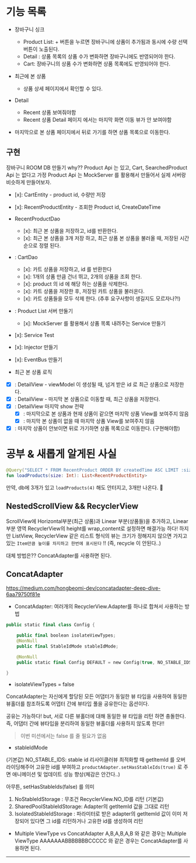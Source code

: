 # 기능 목록

- 장바구니 싱크
  - Product List: + 버튼을 누르면 장바구니에 상품이 추가됨과 동시에 수량 선택 버튼이 노출된다.
  - Detail : 상품 목록의 상품 수가 변화하면 장바구니에도 반영되어야 한다.
  - Cart: 장바구니의 상품 수가 변화하면 상품 목록에도 반영되어야 한다.
- 최근에 본 상품
  - 상품 상세 페이지에서 확인할 수 있다.

- Detail
  - Recent 상품 보여줘야함
  - Recent 상품 Detail 페이지 에서는 마지막 화면 이동 뷰가 안 보여야함
- 마지막으로 본 상품 페이지에서 뒤로 가기를 하면 상품 목록으로 이동한다.

## 구현

장바구니 ROOM DB 만들기
why?? Product Api 는 있고, Cart, SearchedProduct Api 는 없다고 가정
Product Api 는 MockServer 를 활용해서 만들어서 실제 서버랑 비슷하게 만들어보자. 

- [x]: CartEntity - product id, 수량만 저장
- [x]: RecentProductEntity - 조회한 Product id, CreateDateTime
- RecentProductDao
  - [x]: 최근 본 상품을 저장하고, id를 반환한다.
  - [x]: 최근 본 상품을 3개 저장 하고, 최근 상품 본 상품을 불러올 때, 저장된 시간 순으로 정렬 된다.
- : CartDao
  - [x]: 카트 상품을 저장하고, id 를 반환한다
  - [x]: 1개의 상품 만큼 건너 뛰고, 2개의 상품을 조회 한다.
  - [x]: product 의 id 에 해당 하는 상품을 삭제한다.
  - [x]: 카트 상품을 저장한 후, 저장된 카트 상품을 불러온다.
  - [x]: 카트 상품들을 모두 삭제 한다. (추후 요구사항이 생길지도 모르자나?!)
- : Product List 서버 만둘기
  - [x]: MockServer 를 활용해서 상품 목록 내려주는 Service 만들기
- [x]: Service Test
- [x]: Injector 만들기
- [x]: EventBus 만들기

- 최근 본 상품 로직
-[x] : DetailView - viewModel 이 생성될 때, 넘겨 받은 id 로 최근 상품으로 저장한다.
-[x] : DetailView - 마지막 본 상품으로 이동할 때, 최근 상품을 저장한다.
-[x] : DetailView 마지막 show 전략
  -[x] : 마지막으로 본 상품과 현재 상품이 같으면 마지막 상품 View를 보여주지 않음
  -[x] : 마지막 본 상품이 없을 때 마지막 상품 View를 보여주지 않음
-[x] : 마지막 상품이 안보이면 뒤로 가기하면 상품 목록으로 이동한다. (구현해야함)

# 공부 & 새롭게 알게된 사실

```kotlin
@Query("SELECT * FROM RecentProduct ORDER BY createdTime ASC LIMIT :size")
fun loadProducts(size: Int): List<RecentProductEntity>
```

만약, db에 3개가 있고 `loadProducts(4)` 해도 안터지고, 3개만 나온다. 🫢

## NestedScrollView && RecyclerView

ScrollView에 Horizontal부분(최근 상품)과 Linear 부분(상품들)을 추가하고,
Linear 부분 영역 RecyclerView의 height를 wrap_content로 설정하면 해결가능 하다!
하지만 ListView, RecyclerView 같은 리스트 형식의 뷰는
크기가 정해지지 않으면 가지고 있는 `Item만큼 높이를 차지하고
한번에 표시된다` !! (즉, recycle 이 안된다..)

대체 방법은?? ConcatAdapter를 사용하면 된다.

## ConcatAdapter

https://medium.com/hongbeomi-dev/concatadapter-deep-dive-6aa79750f81e

- ConcatAdapter: 여러개의 RecyclerView.Adapter를 하나로 합쳐서 사용하는 방법

```kotlin
public static final class Config {

    public final boolean isolateViewTypes;
    @NonNull
    public final StableIdMode stableIdMode;

    @NonNull
    public static final Config DEFAULT = new Config(true, NO_STABLE_IDS);

}
```

- isolateViewTypes = false

ConcatAdapter는 자신에게 할당된 모든 어댑터가 
동일한 뷰 타입을 사용하여 동일한 뷰홀더를 참조하도록 어뎁터 간에 뷰타입 풀을 공유한다는 옵션이다.

공유는 가능하다! but, 서로 다른 뷰홀더에 대해 동일한 뷰 타입을 리턴 하면 충돌한다.
즉, 어댑터 간에 뷰타입을 분리하여 동일한 뷰홀더를 사용하지 않도록 한다!!

> 이번 미션에서는 false 를 줄 필요가 없음

- stableIdMode

(기본값) NO_STABLE_IDS:  stable id 
리사이클러뷰 최적화할 때 getItemId 를 오버라이딩해주어 고유한 id를 부여하고
`productAdapter.setHasStableIds(true)` 로 주면 애니메이션 및 업데이트 성능 향상(체감은 안간다..)

아무튼, setHasStableIds(false) 를 의미

1) NoStableIdStorage : 무조건 RecyclerView.NO_ID를 리턴 (기본값)
2) SharedPoolStableIdStorage: Adapter의 getItemId 값을 그대로 리턴
3) IsolatedStableIdStorage : 파라미터로 받은 adapter의 getItemId 값이 이미 저장되어 있다면 그 id를 리턴하거나 고유한 id를 생성하여 리턴

- Multiple ViewType vs ConcatAdapter
A,B,A,B,A,B 와 같은 경우는 Multiple ViewType
AAAAAAABBBBBBBCCCCC 와 같은 경우는 ConcatAdapter를 사용하면 된다.


---